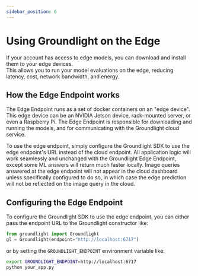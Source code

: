 ```yaml
---
sidebar_position: 6
---
```


# Using Groundlight on the Edge

If your account has access to edge models, you can download and install them to your edge devices.  
This allows you to run your model evaluations on the edge, reducing latency, cost, network bandwidth, and energy.

## How the Edge Endpoint works

The Edge Endpoint runs as a set of docker containers on an "edge device".  This edge device can be an NVIDIA Jetson device, rack-mounted server, or even a Raspberry Pi.  The Edge Endpoint is responsible for downloading and running the models, 
and for communicating with the Groundlight cloud service.

To use the edge endpoint, simply configure the Groundlight SDK to use the edge endpoint's URL instead of the cloud endpoint.
All application logic will work seamlessly and unchanged with the Groundlight Edge Endpoint, except some ML answers will
return much faster locally.  Image queries answered at the edge endpoint will not appear in the cloud dashboard unless
specifically configured to do so, in which case the edge prediction will not be reflected on the image query in the cloud.

## Configuring the Edge Endpoint

To configure the Groundlight SDK to use the edge endpoint, you can either pass the endpoint URL to the Groundlight constructor like:

```python notest
from groundlight import Groundlight
gl = Groundlight(endpoint="http://localhost:6717")
```

or by setting the `GROUNDLIGHT_ENDPOINT` environment variable like:

```bash
export GROUNDLIGHT_ENDPOINT=http://localhost:6717
python your_app.py
```